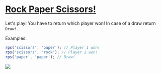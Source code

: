 # [Rock Paper Scissors!](https://www.codewars.com/kata/5672a98bdbdd995fad00000f)

Let's play! You have to return which player won! In case of a draw return `Draw!`.

Examples:

```js
rps('scissors', 'paper'); // Player 1 won!
rps('scissors', 'rock'); // Player 2 won!
rps('paper', 'paper'); // Draw!
```

![](http://i.imgur.com/aimOQVX.png)
